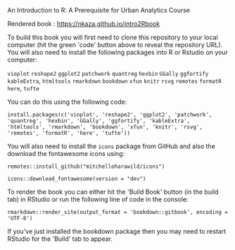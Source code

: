 An Introduction to R: A Prerequisite for Urban Analytics Course

Rendered book : https://nkaza.github.io/intro2Rbook

To build this book you will first need to clone this repository to your local computer (hit the green 'code' button above to reveal the repository URL). You will also need to install the following packages into R or Rstudio on your computer: 

`vioplot` `reshape2` `ggplot2` `patchwork` `quantreg` `hexbin` `GGally` `ggfortify` `kableExtra`, `htmltools` `rmarkdown` `bookdown` `xfun` `knitr` `rsvg` `remotes` `formatR` `here`, `tufte`

You can do this using the following code:

`install.packages(c('vioplot', 'reshape2', 'ggplot2', 'patchwork', 'quantreg', 'hexbin', 'GGally', 'ggfortify', 'kableExtra', 'htmltools', 'rmarkdown', 'bookdown', 'xfun', 'knitr', 'rsvg', 'remotes', 'formatR', 'here', 'tufte'))`

You will also need to install the `icons` package from GitHub and also the download the fontawesome icons using:

`remotes::install_github("mitchelloharawild/icons")`

`icons::download_fontawesome(version = "dev")`

To render the book you can either hit the 'Build Book' button (in the build tab) in RStudio or run the following line of code in the console:

`rmarkdown::render_site(output_format = 'bookdown::gitbook', encoding = 'UTF-8')`

If you've just installed the bookdown package then you may need to restart RStudio for the 'Build' tab to appear.